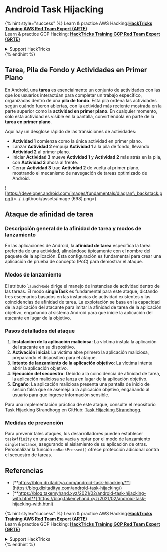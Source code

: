 # Android Task Hijacking

{% hint style="success" %}
Learn & practice AWS Hacking:<img src="/.gitbook/assets/arte.png" alt="" data-size="line">[**HackTricks Training AWS Red Team Expert (ARTE)**](https://training.hacktricks.xyz/courses/arte)<img src="/.gitbook/assets/arte.png" alt="" data-size="line">\
Learn & practice GCP Hacking: <img src="/.gitbook/assets/grte.png" alt="" data-size="line">[**HackTricks Training GCP Red Team Expert (GRTE)**<img src="/.gitbook/assets/grte.png" alt="" data-size="line">](https://training.hacktricks.xyz/courses/grte)

<details>

<summary>Support HackTricks</summary>

* Check the [**subscription plans**](https://github.com/sponsors/carlospolop)!
* **Join the** 💬 [**Discord group**](https://discord.gg/hRep4RUj7f) or the [**telegram group**](https://t.me/peass) or **follow** us on **Twitter** 🐦 [**@hacktricks\_live**](https://twitter.com/hacktricks\_live)**.**
* **Share hacking tricks by submitting PRs to the** [**HackTricks**](https://github.com/carlospolop/hacktricks) and [**HackTricks Cloud**](https://github.com/carlospolop/hacktricks-cloud) github repos.

</details>
{% endhint %}

## Tarea, Pila de Fondo y Actividades en Primer Plano

En Android, una **tarea** es esencialmente un conjunto de actividades con las que los usuarios interactúan para completar un trabajo específico, organizadas dentro de una **pila de fondo**. Esta pila ordena las actividades según cuándo fueron abiertas, con la actividad más reciente mostrada en la parte superior como la **actividad en primer plano**. En cualquier momento, solo esta actividad es visible en la pantalla, convirtiéndola en parte de la **tarea en primer plano**.

Aquí hay un desglose rápido de las transiciones de actividades:

* **Actividad 1** comienza como la única actividad en primer plano.
* Lanzar **Actividad 2** empuja **Actividad 1** a la pila de fondo, llevando **Actividad 2** al primer plano.
* Iniciar **Actividad 3** mueve **Actividad 1** y **Actividad 2** más atrás en la pila, con **Actividad 3** ahora al frente.
* Cerrar **Actividad 3** trae **Actividad 2** de vuelta al primer plano, mostrando el mecanismo de navegación de tareas optimizado de Android.

![https://developer.android.com/images/fundamentals/diagram\_backstack.png](<../../.gitbook/assets/image (698).png>)

## Ataque de afinidad de tarea

### Descripción general de la afinidad de tarea y modos de lanzamiento

En las aplicaciones de Android, la **afinidad de tarea** especifica la tarea preferida de una actividad, alineándose típicamente con el nombre del paquete de la aplicación. Esta configuración es fundamental para crear una aplicación de prueba de concepto (PoC) para demostrar el ataque.

### Modos de lanzamiento

El atributo `launchMode` dirige el manejo de instancias de actividad dentro de las tareas. El modo **singleTask** es fundamental para este ataque, dictando tres escenarios basados en las instancias de actividad existentes y las coincidencias de afinidad de tarea. La explotación se basa en la capacidad de la aplicación del atacante para imitar la afinidad de tarea de la aplicación objetivo, engañando al sistema Android para que inicie la aplicación del atacante en lugar de la objetivo.

### Pasos detallados del ataque

1. **Instalación de la aplicación maliciosa**: La víctima instala la aplicación del atacante en su dispositivo.
2. **Activación inicial**: La víctima abre primero la aplicación maliciosa, preparando el dispositivo para el ataque.
3. **Intento de lanzamiento de la aplicación objetivo**: La víctima intenta abrir la aplicación objetivo.
4. **Ejecución del secuestro**: Debido a la coincidencia de afinidad de tarea, la aplicación maliciosa se lanza en lugar de la aplicación objetivo.
5. **Engaño**: La aplicación maliciosa presenta una pantalla de inicio de sesión falsa que se asemeja a la aplicación objetivo, engañando al usuario para que ingrese información sensible.

Para una implementación práctica de este ataque, consulte el repositorio Task Hijacking Strandhogg en GitHub: [Task Hijacking Strandhogg](https://github.com/az0mb13/Task\_Hijacking\_Strandhogg).

### Medidas de prevención

Para prevenir tales ataques, los desarrolladores pueden establecer `taskAffinity` en una cadena vacía y optar por el modo de lanzamiento `singleInstance`, asegurando el aislamiento de su aplicación de otras. Personalizar la función `onBackPressed()` ofrece protección adicional contra el secuestro de tareas.

## **Referencias**

* [**https://blog.dixitaditya.com/android-task-hijacking/**](https://blog.dixitaditya.com/android-task-hijacking/)
* [**https://blog.takemyhand.xyz/2021/02/android-task-hijacking-with.html**](https://blog.takemyhand.xyz/2021/02/android-task-hijacking-with.html)


{% hint style="success" %}
Learn & practice AWS Hacking:<img src="/.gitbook/assets/arte.png" alt="" data-size="line">[**HackTricks Training AWS Red Team Expert (ARTE)**](https://training.hacktricks.xyz/courses/arte)<img src="/.gitbook/assets/arte.png" alt="" data-size="line">\
Learn & practice GCP Hacking: <img src="/.gitbook/assets/grte.png" alt="" data-size="line">[**HackTricks Training GCP Red Team Expert (GRTE)**<img src="/.gitbook/assets/grte.png" alt="" data-size="line">](https://training.hacktricks.xyz/courses/grte)

<details>

<summary>Support HackTricks</summary>

* Check the [**subscription plans**](https://github.com/sponsors/carlospolop)!
* **Join the** 💬 [**Discord group**](https://discord.gg/hRep4RUj7f) or the [**telegram group**](https://t.me/peass) or **follow** us on **Twitter** 🐦 [**@hacktricks\_live**](https://twitter.com/hacktricks\_live)**.**
* **Share hacking tricks by submitting PRs to the** [**HackTricks**](https://github.com/carlospolop/hacktricks) and [**HackTricks Cloud**](https://github.com/carlospolop/hacktricks-cloud) github repos.

</details>
{% endhint %}
